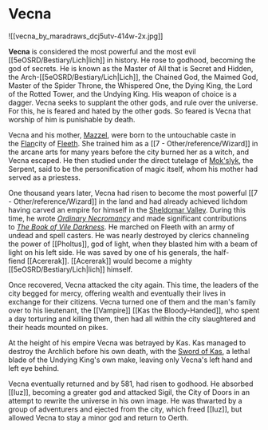 # Vecna

![[vecna_by_maradraws_dcj5utv-414w-2x.jpg]]

**Vecna** is considered the most powerful and the most evil [[5eOSRD/Bestiary/Lich|lich]] in history. He rose to godhood, becoming the god of secrets. He is known as the Master of All that is Secret and Hidden, the Arch-[[5eOSRD/Bestiary/Lich|Lich]], the Chained God, the Maimed God, Master of the Spider Throne, the Whispered One, the Dying King, the Lord of the Rotted Tower, and the Undying King. His weapon of choice is a dagger. Vecna seeks to supplant the other gods, and rule over the universe. For this, he is feared and hated by the other gods. So feared is Vecna that worship of him is punishable by death.

Vecna and his mother, [Mazzel](https://greyhawk.fandom.com/wiki/Mazzel "Mazzel"), were born to the untouchable caste in the [Flan](https://greyhawk.fandom.com/wiki/Flan_(ethnicity) "Flan (ethnicity)")city of [Fleeth](https://greyhawk.fandom.com/wiki/Fleeth "Fleeth"). She trained him as a [[7 - Other/reference/Wizard]] in the arcane arts for many years before the city burned her as a witch, and Vecna escaped. He then studied under the direct tutelage of [Mok'slyk](https://greyhawk.fandom.com/wiki/Mok%27slyk "Mok'slyk"), the Serpent, said to be the personification of magic itself, whom his mother had served as a priestess.

One thousand years later, Vecna had risen to become the most powerful [[7 - Other/reference/Wizard]] in the land and had already achieved lichdom having carved an empire for himself in the [Sheldomar Valley](https://greyhawk.fandom.com/wiki/Sheldomar_Valley "Sheldomar Valley"). During this time, he wrote _[Ordinary Necromancy](https://greyhawk.fandom.com/wiki/Ordinary_Necromancy "Ordinary Necromancy")_ and made significant contributions to _[The Book of Vile Darkness](https://greyhawk.fandom.com/wiki/The_Book_of_Vile_Darkness "The Book of Vile Darkness")_. He marched on Fleeth with an army of undead and spell casters. He was nearly destroyed by clerics channeling the power of [[Pholtus]], god of light, when they blasted him with a beam of light on his left side. He was saved by one of his generals, the half-fiend [[Acererak]]. [[Acererak]] would become a mighty [[5eOSRD/Bestiary/Lich|lich]] himself.

Once recovered, Vecna attacked the city again. This time, the leaders of the city begged for mercy, offering wealth and eventually their lives in exchange for their citizens. Vecna turned one of them and the man's family over to his lieutenant, the [[Vampire]] [[Kas the Bloody-Handed]], who spent a day torturing and killing them, then had all within the city slaughtered and their heads mounted on pikes.

At the height of his empire Vecna was betrayed by Kas. Kas managed to destroy the Archlich before his own death, with the [Sword of Kas](https://greyhawk.fandom.com/wiki/Sword_of_Kas "Sword of Kas"), a lethal blade of the Undying King's own make, leaving only Vecna's left hand and left eye behind.

Vecna eventually returned and by 581, had risen to godhood. He absorbed [[Iuz]], becoming a greater god and attacked Sigil, the City of Doors in an attempt to rewrite the universe in his own image. He was thwarted by a group of adventurers and ejected from the city, which freed [[Iuz]], but allowed Vecna to stay a minor god and return to Oerth.